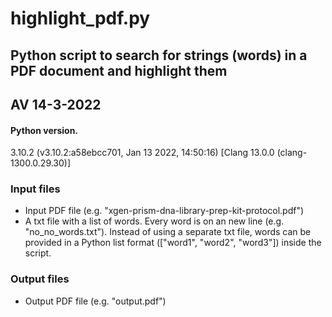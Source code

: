 # highlight_pdf.py

## Python script to search for strings (words) in a PDF document and highlight them

## AV 14-3-2022

#### Python version.

3.10.2 (v3.10.2:a58ebcc701, Jan 13 2022, 14:50:16) [Clang 13.0.0 (clang-1300.0.29.30)]

### Input files
- Input PDF file (e.g. "xgen-prism-dna-library-prep-kit-protocol.pdf")
- A txt file with a list of words. Every word is on an new line (e.g. "no_no_words.txt"). Instead of using a separate txt file, words can be provided in a Python list format (["word1", "word2", "word3"]) inside the script.


### Output files
- Output PDF file (e.g. "output.pdf")
